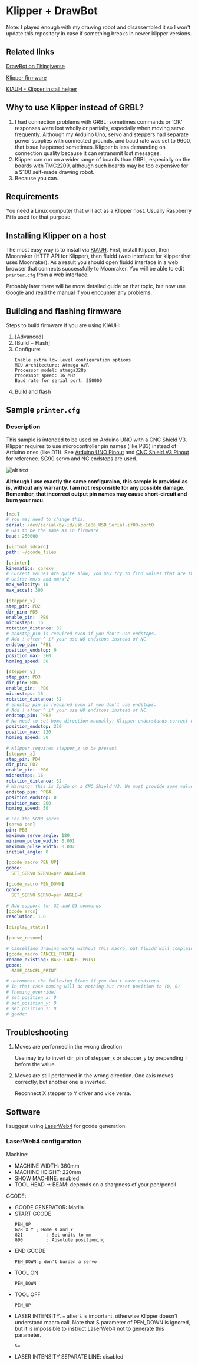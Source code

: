 # Klipper + DrawBot
Note: I played enough with my drawing robot and disassembled it so I won't update this repository in case if something breaks in newer klipper versions.

## Related links

[DrawBot on Thingiverse](https://www.thingiverse.com/thing:2349232)

[Klipper firmware](https://www.klipper3d.org/)

[KIAUH - Klipper install helper](https://github.com/th33xitus/kiauh)

## Why to use Klipper instead of GRBL?
1. I had connection problems with GRBL: sometimes commands or 'OK' responses were lost wholly or partially, especially when moving servo frequently. Although my Arduino Uno, servo and steppers had separate power supplies with connected grounds, and baud rate was set to 9600, that issue happened sometimes. Klipper is less demanding on connection quality because it can retransmit lost messages.
2. Klipper can run on a wider range of boards than GRBL, especially on the boards with TMC2209, although such boards may be too expensive for a $100 self-made drawing robot.
3. Because you can.

## Requirements
You need a Linux computer that will act as a Klipper host. Usually Raspberry Pi is used for that purpose.

## Installing Klipper on a host
The most easy way is to install via [KIAUH](https://github.com/th33xitus/kiauh).
First, install Klipper, then Moonraker (HTTP API for Klipper), then fluidd (web interface for klipper that uses Moonraker). 
As a result you should open fluidd interface in a web browser that connects successfully to Moonraker. You will be able to edit `printer.cfg` from a web interface.

Probably later there will be more detailed guide on that topic, but now use Google and read the manual if you encounter any problems.

## Building and flashing firmware
Steps to build firmware if you are using KIAUH:
1. [Advanced]
2. [Build + Flash]
3. Configure:
   ```
   Enable extra low level configuration options
   MCU Architecture: Atmega AVR
   Processor model: atmega328p
   Processor speed: 16 MHz
   Baud rate for serial port: 250000 
   ```
4. Build and flash

## Sample `printer.cfg`

### Description

This sample is intended to be used on Arduino UNO with a CNC Shield V3.
Klipper requires to use microcontroller pin names (like PB3) instead of Arduino ones (like D11).
See [Arduino UNO Pinout](https://www.circuito.io/blog/arduino-uno-pinout/) and [CNC Shield V3 Pinout](https://wiki.keyestudio.com/File:KS0160_%E5%BC%95%E8%84%9A%E5%9B%BE.jpg) for reference.
SG90 servo and NC endstops are used.

![alt text](images/drawbot.png "Title")

**Although I use exactly the same configuraion, this sample is provided as is, without any warranty. I am not responsible for any possible damage. Remember, that incorrect output pin names may cause short-circuit and burn your mcu.**

###
```yaml
[mcu]
# You may need to change this.
serial: /dev/serial/by-id/usb-1a86_USB_Serial-if00-port0
# Has to be the same as in firmware
baud: 250000

[virtual_sdcard]
path: ~/gcode_files

[printer]
kinematics: corexy
# Current values are quite slow, you may try to find values that are the best for your drawbot
# Units: mm/s and mm/s^2
max_velocity: 10
max_accel: 300

[stepper_x]
step_pin: PD2
dir_pin: PD5
enable_pin: !PB0
microsteps: 16
rotation_distance: 32
# endstop_pin is required even if you don't use endstops.
# Add ! after ^ if your use NO endstops instead of NC.
endstop_pin: ^PB1
position_endstop: 0
position_max: 360
homing_speed: 50

[stepper_y]
step_pin: PD3
dir_pin: PD6
enable_pin: !PB0
microsteps: 16
rotation_distance: 32
# endstop_pin is required even if you don't use endstops.
# Add ! after ^ if your use NO endstops instead of NC.
endstop_pin: ^PB2
# No need to set home direction manually: Klipper understands correct direction by seeing that position_endstop = position_max
position_endstop: 220
position_max: 220
homing_speed: 50

# Klipper requires stepper_z to be present
[stepper_z]
step_pin: PD4
dir_pin: PD7
enable_pin: !PB0
microsteps: 16
rotation_distance: 32
# Warning: this is SpnEn on a CNC Shield V3. We must provide some value and we can't use correct PB3 here because Z+ pin has hardware PWM and is used to control a servo. Make sure your don't use PB4.
endstop_pin: ^PB4
position_endstop: 0
position_max: 200
homing_speed: 50

# For the SG90 servo
[servo pen]
pin: PB3
maximum_servo_angle: 180
minimum_pulse_width: 0.001
maximum_pulse_width: 0.002
initial_angle: 0

[gcode_macro PEN_UP]
gcode:
  SET_SERVO SERVO=pen ANGLE=60 

[gcode_macro PEN_DOWN]
gcode:
  SET_SERVO SERVO=pen ANGLE=0

# Add support for G2 and G3 commands
[gcode_arcs]
resolution: 1.0

[display_status]

[pause_resume]

# Cancelling drawing works without this macro, but fluidd will complain
[gcode_macro CANCEL_PRINT]
rename_existing: BASE_CANCEL_PRINT
gcode:
  BASE_CANCEL_PRINT

# Uncomment the following lines if you don't have endstops.
# In that case homing will do nothing but reset position to (0, 0)
# [homing_override]
# set_position_x: 0
# set_position_y: 0
# set_position_z: 0
# gcode: 
```

## Troubleshooting
1. Moves are performed in the wrong direction
   
   Use may try to invert dir_pin of stepper_x or stepper_y by prepending `!` before the value.
2. Moves are still performed in the wrong direction. One axis moves correctly, but another one is inverted.

   Reconnect X stepper to Y driver and vice versa.

## Software
I suggest using [LaserWeb4](https://github.com/LaserWeb/LaserWeb4-Binaries/) for gcode generation.

### LaserWeb4 configuration
Machine:
- MACHINE WIDTH: 360mm
- MACHINE HEIGHT: 220mm
- SHOW MACHINE: enabled
- TOOL HEAD -> BEAM: depends on a sharpness of your pen/pencil

GCODE:
- GCODE GENERATOR: Marlin
- START GCODE
  ```
  PEN_UP
  G28 X Y ; Home X and Y
  G21         ; Set units to mm
  G90         ; Absolute positioning
  ```
- END GCODE
  ```
  PEN_DOWN ; don't burden a servo
  ```
- TOOL ON
  ```
  PEN_DOWN
  ```
- TOOL OFF
  ```
  PEN_UP
  ```
- LASER INTENSITY. `=` after `S` is important, otherwise Klipper doesn't understand macro call. Note that S parameter of PEN_DOWN is ignored, but it is impossible to instruct LaserWeb4 not to generate this parameter.
  ```
  S=
  ```
- LASER INTENSITY SEPARATE LINE: disabled
